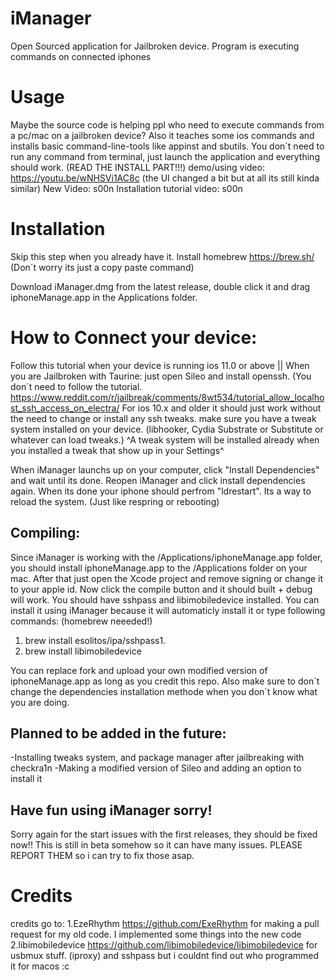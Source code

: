 # iManager
Open Sourced application for Jailbroken device. Program is executing commands on connected iphones

# Usage
Maybe the source code is helping ppl who need to execute commands from a pc/mac on a jailbroken device? Also it teaches some ios commands and installs
basic command-line-tools like appinst and sbutils. 
You don´t need to run any command from terminal, just launch the application and everything should work. (READ THE INSTALL PART!!!)
demo/using video: https://youtu.be/wNHSVi1AC8c (the UI changed a bit but at all its still kinda similar) 
New Video: s00n
Installation tutorial video: s00n

# Installation
Skip this step when you already have it. 
Install homebrew https://brew.sh/ (Don´t worry its just a copy paste command)

Download iManager.dmg from the latest release, double click it and drag iphoneManage.app in the Applications folder.

# How to Connect your device:
Follow this tutorial when your device is running ios 11.0 or above || When you are Jailbroken with Taurine: just open Sileo and install openssh. (You don´t need to follow the tutorial.
https://www.reddit.com/r/jailbreak/comments/8wt534/tutorial_allow_localhost_ssh_access_on_electra/
For ios 10.x and older it should just work without the need to change or install any ssh tweaks.
make sure you have a tweak system installed on your device. (libhooker, Cydia Substrate or Substitute or whatever can load tweaks.)
^A tweak system will be installed already when you installed a tweak that show up in your Settings^ 

When iManager launchs up on your computer, click "Install Dependencies" and wait until its done. Reopen iManager and click install dependencies again. When its done your iphone should perfrom "ldrestart". Its a way to reload the system. (Just like respring or rebooting)



## Compiling:
Since iManager is working with the /Applications/iphoneManage.app folder, you should install iphoneManage.app to the /Applications folder on your mac. 
After that just open the Xcode project and remove signing or change it to your apple id. Now click the compile button and it should built + debug will work.
You should have sshpass and libimobiledevice installed.
You can install it using iManager because it will automaticly install it or type following commands: (homebrew neeeded!)

1. brew install esolitos/ipa/sshpass1.
2. brew install libimobiledevice

You can replace fork and upload your own modified version of iphoneManage.app as long as you credit this repo.
Also make sure to don´t change the dependencies installation methode when you don´t know what you are doing.


## Planned to be added in the future:
-Installing tweaks system, and package manager after jailbreaking with checkra1n
-Making a modified version of Sileo and adding an option to install it


## Have fun using iManager sorry!
Sorry again for the start issues with the first releases, they should be fixed now!!
This is still in beta somehow so it can have many issues. PLEASE REPORT THEM so i can try to fix those asap.

# Credits
credits go to:
1.EzeRhythm https://github.com/ExeRhythm for making a pull request for my old code. I implemented some things into the new code
2.libimobiledevice https://github.com/libimobiledevice/libimobiledevice for usbmux stuff. (iproxy)
and sshpass but i couldnt find out who programmed it for macos :c


